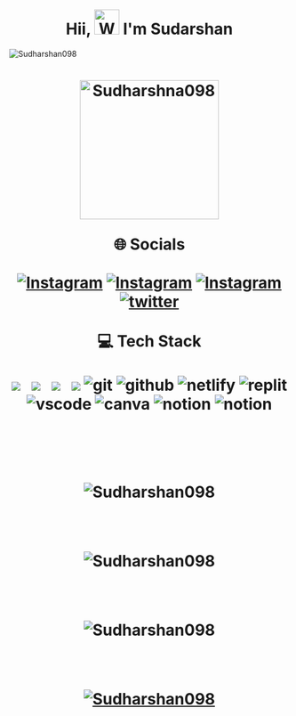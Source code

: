<h1 align="center"> Hii, <img src="https://raw.githubusercontent.com/nixin72/nixin72/master/wave.gif" 
    alt="Waving hand animated gif"
    height="45"
    width="45" /> I'm Sudarshan</h1><p align="left"> <img src="https://komarev.com/ghpvc/?username=Sudharshna098&label=Profile%20views&color=0e75b6&style=flat" alt="Sudharshan098" /> </p>
<h1 align="center"> <img src="https://www.google.com/url?sa=i&url=https%3A%2F%2Fwww.transparentpng.com%2Fcats%2Fweb-development-270.html&psig=AOvVaw3F8kmFzqaAUColIQqG9jwn&ust=1666445854397000&source=images&cd=vfe&ved=0CA0QjRxqFwoTCKi9udu48foCFQAAAAAdAAAAABAJ" alt="Sudharshna098" height="250px width="250px"/>
<br>

🌐 Socials
<br>
<br>
[![Instagram](https://img.shields.io/badge/Gmail-D14836?style=for-the-badge&logo=gmail&logoColor=white)](https://mail.google.com/mail/u/0/#inbox)
[![Instagram](https://img.shields.io/badge/LinkedIn-0077B5?style=for-the-badge&logo=linkedin&logoColor=white)](https://www.linkedin.com/in/sudarshancr098/)
[![Instagram](https://img.shields.io/badge/Instagram-E4405F?style=for-the-badge&logo=instagram&logoColor=white)](https://www.instagram.com/shan_______13/)
[![twitter](https://img.shields.io/badge/Twitter-1DA1F2?style=for-the-badge&logo=twitter&logoColor=white)](https://twitter.com/sudarshanCR13)
<br>
<br>
💻 Tech Stack
<br>
<br>
<img src="https://img.shields.io/badge/html5%20-%23e34f26.svg?&style=for-the-badge&logo=html5&logoColor=white" />&nbsp;&nbsp;
<img src="https://img.shields.io/badge/css3%20-%231572B6.svg?&style=for-the-badge&logo=css3&logoColor=white" />&nbsp;&nbsp;
<img src="https://img.shields.io/badge/javascript%20-%23F7DF1.svg?&style=for-the-badge&logo=javascript&logoColor=white" />&nbsp;&nbsp;
<img src="https://img.shields.io/badge/java-3670A0?style=for-the-badge&logo=java&logoColor=ffdd54" />
<img src="https://img.shields.io/badge/Git-f44d27?style=for-the-badge&logo=git&logoColor=white" alt="git"/>
<img src="https://img.shields.io/badge/GitHub-100000?style=for-the-badge&logo=github&logoColor=white" alt="github"/>
<img src="https://img.shields.io/badge/Netlify-00C7B7?style=for-the-badge&logo=netlify&logoColor=white" alt="netlify" />
<img src="https://img.shields.io/badge/replit-667881?style=for-the-badge&logo=replit&logoColor=white" alt="replit" />
<img src="https://img.shields.io/badge/VSCode-0078D4?style=for-the-badge&logo=visual%20studio%20code&logoColor=white" alt="vscode" />
<img src="https://img.shields.io/badge/MySql-%2300C4CC.svg?&style=for-the-badge&logo=MySql&logoColor=white" alt="canva" />
<img src="https://img.shields.io/badge/Hibernate-000000?style=for-the-badge&logo=Hibernate&logoColor=white" alt="notion" />
<img src="https://img.shields.io/badge/Spring-000000?style=for-the-badge&logo=Spring&logoColor=white" alt="notion" />

<br>
<br>

<p align="center"></p>

<p><img align="center" src="https://github-readme-streak-stats.herokuapp.com/?user=Sudharshan098&&theme=highcontrast" alt="Sudharshan098" /></p>

<p align="left">
</p>
<br>
<p><img align="center" src="https://github-readme-stats.vercel.app/api/top-langs?username=Sudharshan098&show_icons=true&locale=en&layout=compact&&theme=highcontrast" alt="Sudharshan098" /></p>

<p align="left">
</p>
<br>
<p><img align="center" src="https://github-readme-stats.vercel.app/api?username=Sudharshan098&show_icons=true&locale=en&&theme=highcontrast" alt="Sudharshan098" /></p>

<br>
<p align="center"> <a href="https://github.com/ryo-ma/github-profile-trophy"><img src="https://github-profile-trophy.vercel.app/?username=Sudharshan098" alt="Sudharshan098" /></a> </p>
<br>
































